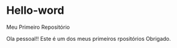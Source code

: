 # Hello-word
Meu Primeiro Repositório

Ola pessoal!!
Este é um dos meus primeiros rpositórios
Obrigado.

